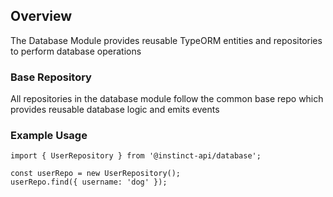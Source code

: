 ## Overview
The Database Module provides reusable TypeORM entities and repositories to perform database operations

### Base Repository
All repositories in the database module follow the common base repo which provides reusable database logic and emits events

### Example Usage
```
import { UserRepository } from '@instinct-api/database';

const userRepo = new UserRepository();
userRepo.find({ username: 'dog' });
```
